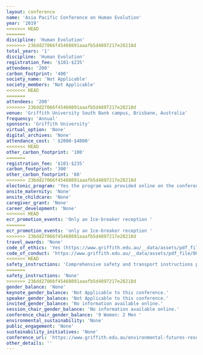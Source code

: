 ```yaml
---
layout: conference 
name: 'Asia Pacific Conference on Human Evolution'
year: '2019'
<<<<<<< HEAD
=======
discipline: 'Human Evolution'
>>>>>>> 236dd27066f45460891aaafb5d4897217e28218d
total_years: '1'
discipline: 'Human Evolution'
registration_fee: '$101-$235'
attendees: '200'
carbon_footprint: '400'
society_name: 'Not Applicable'
society_members: 'Not Applicable'
<<<<<<< HEAD
=======
attendees: '200'
>>>>>>> 236dd27066f45460891aaafb5d4897217e28218d
venue: 'Griffith University South Bank campus, Brisbane, Australia'
frequency: 'Annual'
sponsors: 'Griffith University'
virtual_option: 'None'
digital_archives: 'None'
attendance_cost: ' $2000-$4000'
<<<<<<< HEAD
other_carbon_footprint: '100'
=======
registration_fee: '$101-$235'
carbon_footprint: '300'
other_carbon_footprint: '60'
>>>>>>> 236dd27066f45460891aaafb5d4897217e28218d
electonic_program: 'Yes the program was provided online on the conference website.'
onsite_maternity: 'None'
onsite_childcare: 'None'
caregiver_grant: 'None'
career_development: 'None'
<<<<<<< HEAD
ecr_promotion_events: 'Only an Ice-breaker reception '
=======
ecr_promotion_events: 'only an Ice-breaker reception '
>>>>>>> 236dd27066f45460891aaafb5d4897217e28218d
travel_awards: 'None'
code_of_ethics: 'Yes (https://www.griffith.edu.au/__data/assets/pdf_file/0034/283786/Code-of-Conduct.pdf)'
code_of_conduct: 'https://www.griffith.edu.au/__data/assets/pdf_file/0034/283786/Code-of-Conduct.pdf'
<<<<<<< HEAD
safety_instructions: 'Comprehensive safety and transport instructions provided (no App)'
=======
safety_instructions: 'None'
>>>>>>> 236dd27066f45460891aaafb5d4897217e28218d
gender_balance: 'None'
keynote_gender_balance: 'Not Applicable to this conference.'
speaker_gender_balance: 'Not Applicable to this conference.'
invited_gender_balance: 'No information available online.'
session_chair_gender_balance: 'No information available online.'
conference_chair_gender_balance: '9 Women: 2 Men '
environmental_sustainability: 'None'
public_engagement: 'None'
sustainability_initiatives: 'None'
conference_url: 'https://www.griffith.edu.au/environmental-futures-research-institute/research-centre-human-evolution/news-events/asia-pacific-conference-human-evolution'
other_details: ''
---
```

